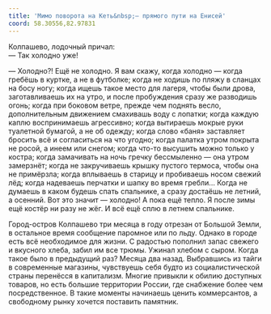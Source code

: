 ```yaml
---
title: 'Мимо поворота на Кеть&nbsp;— прямого пути на Енисей'
coord: 58.30556,82.97831
---
```


Колпашево, лодочный причал:<br>— Так холодно уже!

— Холодно?! Ещё не холодно. Я вам скажу, когда холодно&nbsp;— когда гребёшь в куртке, а не в футболке; когда не ходишь по пляжу в сланцах на босу ногу; когда ищешь такое место для лагеря, чтобы были дрова, заготавливаешь их на утро, и после пробуждения сразу же разводишь огонь; когда при боковом ветре, прежде чем поднять весло, дополнительным движением смахивашь воду с лопатки; когда каждую каплю воспринимаешь агрессивно; когда вытираешь мокрые руки туалетной бумагой, а не об одежду; когда слово «баня» заставляет бросить всё и согласиться на что угодно; когда палатка утром покрыта не росой, а инеем или снегом; когда что-то высушить можно только у костра; когда замачивать на ночь гречку бессмыленно&nbsp;— она утром замерзнёт; когда не закручиваешь крышку пустого термоса, чтобы она не примёрзла; когда вплываешь в старицу и пробиваешь носом свежий лёд; когда надеваешь перчатки и шапку во время гребли... Когда не думаешь в каком будешь спать спальнике, а сразу достаёшь не летний, а осенний. Вот это значит&nbsp;— холодно! А пока ещё тепло. Я после зимы ещё костёр ни разу не жёг. И всё ещё сплю в летнем спальнике.

Город-остров Колпашево три месяца в году отрезан от Большой Земли, в остальное время сообщение паромное или по льду. Однако в городе есть всё необходимое для жизни. С радостью пополнил запас свежего и вкусного хлеба, забил им все трюмы. Ужинал хлебом с сыром. Когда такое было в предыдущий раз? Месяца два назад. Выбравшись из тайги в современные магазины, чувствуешь себя будто из социалистической страны перенёсся в капитализм. Многие привыкли к обилию доступных товаров, но есть большие территории России, где снабжение более чем посредственное. В такие моменты начинаешь ценить коммерсантов, а свободному рынку хочется поставить памятник.
